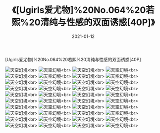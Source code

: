 ﻿---
layout: post
title: 《[Ugirls爱尤物]%20No.064%20若熙%20清纯与性感的双面诱惑[40P]》
date: 2021-01-12
img: http://photo.orgx.cf/性感/2021/[Ugirls爱尤物]%20No.064%20若熙%20清纯与性感的双面诱惑[40P]/000.jpg
tags: [美女,性感,泳衣]
---

[Ugirls爱尤物]%20No.064%20若熙%20清纯与性感的双面诱惑[40P]



![天空幻境](http://photo.orgx.cf/性感/2021/[Ugirls爱尤物]%20No.064%20若熙%20清纯与性感的双面诱惑[40P]/001.jpg''天空幻境'')<br>
![天空幻境](http://photo.orgx.cf/性感/2021/[Ugirls爱尤物]%20No.064%20若熙%20清纯与性感的双面诱惑[40P]/002.jpg''天空幻境'')<br>
![天空幻境](http://photo.orgx.cf/性感/2021/[Ugirls爱尤物]%20No.064%20若熙%20清纯与性感的双面诱惑[40P]/003.jpg''天空幻境'')<br>
![天空幻境](http://photo.orgx.cf/性感/2021/[Ugirls爱尤物]%20No.064%20若熙%20清纯与性感的双面诱惑[40P]/004.jpg''天空幻境'')<br>
![天空幻境](http://photo.orgx.cf/性感/2021/[Ugirls爱尤物]%20No.064%20若熙%20清纯与性感的双面诱惑[40P]/005.jpg''天空幻境'')<br>
![天空幻境](http://photo.orgx.cf/性感/2021/[Ugirls爱尤物]%20No.064%20若熙%20清纯与性感的双面诱惑[40P]/006.jpg''天空幻境'')<br>
![天空幻境](http://photo.orgx.cf/性感/2021/[Ugirls爱尤物]%20No.064%20若熙%20清纯与性感的双面诱惑[40P]/007.jpg''天空幻境'')<br>
![天空幻境](http://photo.orgx.cf/性感/2021/[Ugirls爱尤物]%20No.064%20若熙%20清纯与性感的双面诱惑[40P]/008.jpg''天空幻境'')<br>
![天空幻境](http://photo.orgx.cf/性感/2021/[Ugirls爱尤物]%20No.064%20若熙%20清纯与性感的双面诱惑[40P]/009.jpg''天空幻境'')<br>
![天空幻境](http://photo.orgx.cf/性感/2021/[Ugirls爱尤物]%20No.064%20若熙%20清纯与性感的双面诱惑[40P]/010.jpg''天空幻境'')<br>
![天空幻境](http://photo.orgx.cf/性感/2021/[Ugirls爱尤物]%20No.064%20若熙%20清纯与性感的双面诱惑[40P]/011.jpg''天空幻境'')<br>
![天空幻境](http://photo.orgx.cf/性感/2021/[Ugirls爱尤物]%20No.064%20若熙%20清纯与性感的双面诱惑[40P]/012.jpg''天空幻境'')<br>
![天空幻境](http://photo.orgx.cf/性感/2021/[Ugirls爱尤物]%20No.064%20若熙%20清纯与性感的双面诱惑[40P]/013.jpg''天空幻境'')<br>
![天空幻境](http://photo.orgx.cf/性感/2021/[Ugirls爱尤物]%20No.064%20若熙%20清纯与性感的双面诱惑[40P]/014.jpg''天空幻境'')<br>
![天空幻境](http://photo.orgx.cf/性感/2021/[Ugirls爱尤物]%20No.064%20若熙%20清纯与性感的双面诱惑[40P]/015.jpg''天空幻境'')<br>
![天空幻境](http://photo.orgx.cf/性感/2021/[Ugirls爱尤物]%20No.064%20若熙%20清纯与性感的双面诱惑[40P]/016.jpg''天空幻境'')<br>
![天空幻境](http://photo.orgx.cf/性感/2021/[Ugirls爱尤物]%20No.064%20若熙%20清纯与性感的双面诱惑[40P]/017.jpg''天空幻境'')<br>
![天空幻境](http://photo.orgx.cf/性感/2021/[Ugirls爱尤物]%20No.064%20若熙%20清纯与性感的双面诱惑[40P]/018.jpg''天空幻境'')<br>
![天空幻境](http://photo.orgx.cf/性感/2021/[Ugirls爱尤物]%20No.064%20若熙%20清纯与性感的双面诱惑[40P]/019.jpg''天空幻境'')<br>
![天空幻境](http://photo.orgx.cf/性感/2021/[Ugirls爱尤物]%20No.064%20若熙%20清纯与性感的双面诱惑[40P]/020.jpg''天空幻境'')<br>
![天空幻境](http://photo.orgx.cf/性感/2021/[Ugirls爱尤物]%20No.064%20若熙%20清纯与性感的双面诱惑[40P]/021.jpg''天空幻境'')<br>
![天空幻境](http://photo.orgx.cf/性感/2021/[Ugirls爱尤物]%20No.064%20若熙%20清纯与性感的双面诱惑[40P]/022.jpg''天空幻境'')<br>
![天空幻境](http://photo.orgx.cf/性感/2021/[Ugirls爱尤物]%20No.064%20若熙%20清纯与性感的双面诱惑[40P]/023.jpg''天空幻境'')<br>
![天空幻境](http://photo.orgx.cf/性感/2021/[Ugirls爱尤物]%20No.064%20若熙%20清纯与性感的双面诱惑[40P]/024.jpg''天空幻境'')<br>
![天空幻境](http://photo.orgx.cf/性感/2021/[Ugirls爱尤物]%20No.064%20若熙%20清纯与性感的双面诱惑[40P]/025.jpg''天空幻境'')<br>
![天空幻境](http://photo.orgx.cf/性感/2021/[Ugirls爱尤物]%20No.064%20若熙%20清纯与性感的双面诱惑[40P]/026.jpg''天空幻境'')<br>
![天空幻境](http://photo.orgx.cf/性感/2021/[Ugirls爱尤物]%20No.064%20若熙%20清纯与性感的双面诱惑[40P]/027.jpg''天空幻境'')<br>
![天空幻境](http://photo.orgx.cf/性感/2021/[Ugirls爱尤物]%20No.064%20若熙%20清纯与性感的双面诱惑[40P]/028.jpg''天空幻境'')<br>
![天空幻境](http://photo.orgx.cf/性感/2021/[Ugirls爱尤物]%20No.064%20若熙%20清纯与性感的双面诱惑[40P]/029.jpg''天空幻境'')<br>
![天空幻境](http://photo.orgx.cf/性感/2021/[Ugirls爱尤物]%20No.064%20若熙%20清纯与性感的双面诱惑[40P]/030.jpg''天空幻境'')<br>
![天空幻境](http://photo.orgx.cf/性感/2021/[Ugirls爱尤物]%20No.064%20若熙%20清纯与性感的双面诱惑[40P]/031.jpg''天空幻境'')<br>
![天空幻境](http://photo.orgx.cf/性感/2021/[Ugirls爱尤物]%20No.064%20若熙%20清纯与性感的双面诱惑[40P]/032.jpg''天空幻境'')<br>
![天空幻境](http://photo.orgx.cf/性感/2021/[Ugirls爱尤物]%20No.064%20若熙%20清纯与性感的双面诱惑[40P]/033.jpg''天空幻境'')<br>
![天空幻境](http://photo.orgx.cf/性感/2021/[Ugirls爱尤物]%20No.064%20若熙%20清纯与性感的双面诱惑[40P]/034.jpg''天空幻境'')<br>
![天空幻境](http://photo.orgx.cf/性感/2021/[Ugirls爱尤物]%20No.064%20若熙%20清纯与性感的双面诱惑[40P]/035.jpg''天空幻境'')<br>
![天空幻境](http://photo.orgx.cf/性感/2021/[Ugirls爱尤物]%20No.064%20若熙%20清纯与性感的双面诱惑[40P]/036.jpg''天空幻境'')<br>
![天空幻境](http://photo.orgx.cf/性感/2021/[Ugirls爱尤物]%20No.064%20若熙%20清纯与性感的双面诱惑[40P]/037.jpg''天空幻境'')<br>
![天空幻境](http://photo.orgx.cf/性感/2021/[Ugirls爱尤物]%20No.064%20若熙%20清纯与性感的双面诱惑[40P]/038.jpg''天空幻境'')<br>
![天空幻境](http://photo.orgx.cf/性感/2021/[Ugirls爱尤物]%20No.064%20若熙%20清纯与性感的双面诱惑[40P]/039.jpg''天空幻境'')<br>
![天空幻境](http://photo.orgx.cf/性感/2021/[Ugirls爱尤物]%20No.064%20若熙%20清纯与性感的双面诱惑[40P]/040.jpg''天空幻境'')<br>